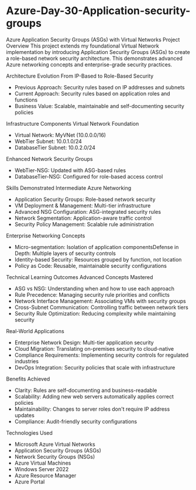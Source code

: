 # Azure-Day-30-Application-security-groups
Azure Application Security Groups (ASGs) with Virtual Networks
Project Overview
This project extends my foundational Virtual Network implementation by introducing Application Security Groups (ASGs) to create a role-based network security architecture. 
This demonstrates advanced Azure networking concepts and enterprise-grade security practices.

Architecture Evolution
From IP-Based to Role-Based Security
* Previous Approach: Security rules based on IP addresses and subnets
* Current Approach: Security rules based on application roles and functions
* Business Value: Scalable, maintainable and self-documenting security policies

Infrastructure Components
Virtual Network Foundation
* Virtual Network: MyVNet (10.0.0.0/16)
* WebTier Subnet: 10.0.1.0/24
* DatabaseTier Subnet: 10.0.2.0/24

Enhanced Network Security Groups
* WebTier-NSG: Updated with ASG-based rules
* DatabaseTier-NSG: Configured for role-based access control

Skills Demonstrated
Intermediate Azure Networking
* Application Security Groups: Role-based network security
* VM Deployment & Management: Multi-tier infrastructure
* Advanced NSG Configuration: ASG-integrated security rules
* Network Segmentation: Application-aware traffic control
* Security Policy Management: Scalable rule administration

Enterprise Networking Concepts
* Micro-segmentation: Isolation of application componentsDefense in Depth: Multiple layers of security controls
* Identity-based Security: Resources grouped by function, not location
* Policy as Code: Reusable, maintainable security configurations

Technical Learning Outcomes
Advanced Concepts Mastered
* ASG vs NSG: Understanding when and how to use each approach
* Rule Precedence: Managing security rule priorities and conflicts
* Network Interface Management: Associating VMs with security groups
* Cross-Subnet Communication: Controlling traffic between network tiers
* Security Rule Optimization: Reducing complexity while maintaining security

Real-World Applications
* Enterprise Network Design: Multi-tier application security
* Cloud Migration: Translating on-premises security to cloud-native
* Compliance Requirements: Implementing security controls for regulated industries
* DevOps Integration: Security policies that scale with infrastructure

Benefits Achieved
* Clarity: Rules are self-documenting and business-readable
* Scalability: Adding new web servers automatically applies correct policies
* Maintainability: Changes to server roles don't require IP address updates
* Compliance: Audit-friendly security configurations

Technologies Used
* Microsoft Azure Virtual Networks
* Application Security Groups (ASGs)
* Network Security Groups (NSGs)
* Azure Virtual Machines
* Windows Server 2022
* Azure Resource Manager
* Azure Portal




